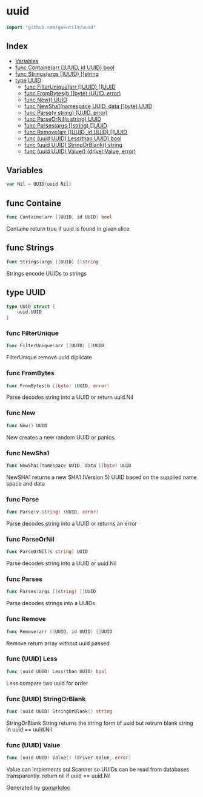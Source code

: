 <!-- Code generated by gomarkdoc. DO NOT EDIT -->

# uuid

```go
import "github.com/gokutils/uuid"
```

## Index

- [Variables](<#variables>)
- [func Containe\(arr \[\]UUID, id UUID\) bool](<#Containe>)
- [func Strings\(args \[\]UUID\) \[\]string](<#Strings>)
- [type UUID](<#UUID>)
  - [func FilterUnique\(arr \[\]UUID\) \[\]UUID](<#FilterUnique>)
  - [func FromBytes\(b \[\]byte\) \(UUID, error\)](<#FromBytes>)
  - [func New\(\) UUID](<#New>)
  - [func NewSha1\(namespace UUID, data \[\]byte\) UUID](<#NewSha1>)
  - [func Parse\(v string\) \(UUID, error\)](<#Parse>)
  - [func ParseOrNil\(s string\) UUID](<#ParseOrNil>)
  - [func Parses\(args \[\]string\) \[\]UUID](<#Parses>)
  - [func Remove\(arr \[\]UUID, id UUID\) \[\]UUID](<#Remove>)
  - [func \(uuid UUID\) Less\(than UUID\) bool](<#UUID.Less>)
  - [func \(uuid UUID\) StringOrBlank\(\) string](<#UUID.StringOrBlank>)
  - [func \(uuid UUID\) Value\(\) \(driver.Value, error\)](<#UUID.Value>)


## Variables

<a name="Nil"></a>

```go
var Nil = UUID{uuid.Nil}
```

<a name="Containe"></a>
## func Containe

```go
func Containe(arr []UUID, id UUID) bool
```

Containe return true if uuid is found in given slice

<a name="Strings"></a>
## func Strings

```go
func Strings(args []UUID) []string
```

Strings encode UUIDs to strings

<a name="UUID"></a>
## type UUID



```go
type UUID struct {
    uuid.UUID
}
```

<a name="FilterUnique"></a>
### func FilterUnique

```go
func FilterUnique(arr []UUID) []UUID
```

FilterUnique remove uuid diplicate

<a name="FromBytes"></a>
### func FromBytes

```go
func FromBytes(b []byte) (UUID, error)
```

Parse decodes string into a UUID or return uuid.Nil

<a name="New"></a>
### func New

```go
func New() UUID
```

New creates a new random UUID or panics.

<a name="NewSha1"></a>
### func NewSha1

```go
func NewSha1(namespace UUID, data []byte) UUID
```

NewSHA1 returns a new SHA1 \(Version 5\) UUID based on the supplied name space and data

<a name="Parse"></a>
### func Parse

```go
func Parse(v string) (UUID, error)
```

Parse decodes string into a UUID or returns an error

<a name="ParseOrNil"></a>
### func ParseOrNil

```go
func ParseOrNil(s string) UUID
```

Parse decodes string into a UUID or uuid.Nil

<a name="Parses"></a>
### func Parses

```go
func Parses(args []string) []UUID
```

Parse decodes strings into a UUIDs

<a name="Remove"></a>
### func Remove

```go
func Remove(arr []UUID, id UUID) []UUID
```

Remove return array without uuid passed

<a name="UUID.Less"></a>
### func \(UUID\) Less

```go
func (uuid UUID) Less(than UUID) bool
```

Less compare two uuid for order

<a name="UUID.StringOrBlank"></a>
### func \(UUID\) StringOrBlank

```go
func (uuid UUID) StringOrBlank() string
```

StringOrBlank String returns the string form of uuid but retrurn blank string in uuid == uuid.Nil

<a name="UUID.Value"></a>
### func \(UUID\) Value

```go
func (uuid UUID) Value() (driver.Value, error)
```

Value can implements sql.Scanner so UUIDs can be read from databases transparently. return nil if uuid == uuid.Nil

Generated by [gomarkdoc](<https://github.com/princjef/gomarkdoc>)

